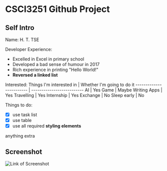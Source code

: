 # CSCI3251 Github Project

## Self Intro

Name: H. T. TSE

Developer Experience:
* Excelled in Excel in primary school
* Developed a bad sense of humour in 2017
* Rich experience in printing "Hello World!"
* **Reversed a linked list**

Interested:
Things I'm interested in | Whether I'm going to do it
------------------------ | --------------------------
AI | Yes
Game | Maybe
Writing Apps | Yes
Travelling | Yes
Internship | Yes
Exchange | No
Sleep early | No

Things to do:
- [x] use task list
- [x] use table
- [x] use all required __styling elements__

anything extra

## Screenshot
![Link of Screenshot](https://github.com/csci3251-2020/student-1155126684/blob/master/Project%20Milestone%202%20Screenshot.png)
